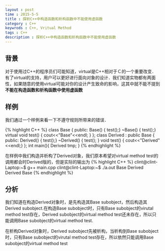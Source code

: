 ```yaml
---
layout : post
time : 2015-5-5
title : 探析C++中构造函数和析构函数中不能使用虚函数 
category : C++ 
keywrods : C++, Vritual Method
tags : C++
description : 探析C++中构造函数和析构函数中不能使用虚函数
---
```


## 背景

对于使用过C++的程序员们可能知道，virtual是C++相对于Ｃ的一个重要改变．有了virtual的支持，用户可以更好进行面向对象的设计．我们知道实物都有两面性，如果随意的使用virtual可能对你的设计产生致命的影响，这其中就不能不提到**不能在构造函数和析构函数中使用虚函数**

## 样例

我们通过一个样例来看一下不遵守规则所带来的错误．

{% highlight C++ %}
class Base {
	public:
		Base() {	test();}
	    ~Base() {	test();}
	    virtual void test() { cout<<"Base"<<endl; }
};
class Derived : public Base {
	 public:
	    Derived() {		test();}
		~Derived() {	test(); }
		void test() {	cout<<"Derived"<<endl;}
};
int main(){
	    Derived tmp;
}
{% endhighlight %}

在样例中我们构造并析构了Derived对象，我们原本希望对virtual method test的调用都会时Derived版的，但是实际的输出为
{% highlight C++ %}
clint@clint-Laptop:~$ g++ main.cpp 
clint@clint-Laptop:~$ ./a.out 
	Base
	Derived
	Derived
	Base
{% endhighlight %}

## 分析

我们知道在构造Derived对象时，是先构造其Base subobject，然后构造其Derived subobject.在构造Base subobject时，只有Base subobject的virutal method test存在，Derived subobject的virtual method test还未存在，所以只能调用Base subobject的virtual method test.

在析构Derived对象时，Derived subobject先被析构，当析构到Base subobject时，只有Base subobject的virutal method test存在，所以依然只能调用Base subobject的virtual method test
